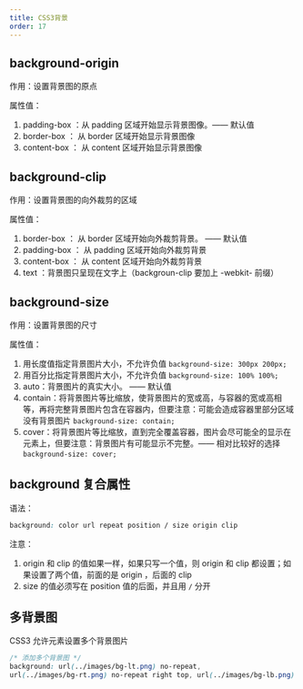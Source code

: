 ```yaml
---
title: CSS3背景
order: 17
---
```


## background-origin

作用：设置背景图的原点

属性值：

1. padding-box ：从 padding 区域开始显示背景图像。—— 默认值
2. border-box ： 从 border 区域开始显示背景图像
3. content-box ： 从 content 区域开始显示背景图像

## background-clip

作用：设置背景图的向外裁剪的区域

属性值：

1. border-box ： 从 border 区域开始向外裁剪背景。 —— 默认值
2. padding-box ： 从 padding 区域开始向外裁剪背景
3. content-box ： 从 content 区域开始向外裁剪背景
4. text ：背景图只呈现在文字上（backgroun-clip 要加上 -webkit- 前缀）

## background-size

作用：设置背景图的尺寸

属性值：

1. 用长度值指定背景图片大小，不允许负值 `background-size: 300px 200px;`
2. 用百分比指定背景图片大小，不允许负值 `background-size: 100% 100%;`
3. auto：背景图片的真实大小。 —— 默认值
4. contain：将背景图片等比缩放，使背景图片的宽或高，与容器的宽或高相等，再将完整背景图片包含在容器内，但要注意：可能会造成容器里部分区域没有背景图片 `background-size: contain;`
5. cover：将背景图片等比缩放，直到完全覆盖容器，图片会尽可能全的显示在元素上，但要注意：背景图片有可能显示不完整。—— 相对比较好的选择 `background-size: cover;`

## background 复合属性

语法：

```css
background: color url repeat position / size origin clip
```

注意： 

1. origin 和 clip 的值如果一样，如果只写一个值，则 origin 和 clip 都设置；如果设置了两个值，前面的是 origin ，后面的 clip 
2. size 的值必须写在 position 值的后面，并且用 `/` 分开

## 多背景图

CSS3 允许元素设置多个背景图片

```css
/* 添加多个背景图 */
background: url(../images/bg-lt.png) no-repeat,
url(../images/bg-rt.png) no-repeat right top, url(../images/bg-lb.png) no-repeat left bottom, url(../images/bg-rb.png) no-repeat right bottom;
```
